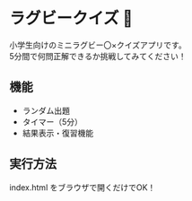 # ラグビークイズ 🏉

小学生向けのミニラグビー〇×クイズアプリです。  
5分間で何問正解できるか挑戦してみてください！

## 機能
- ランダム出題
- タイマー（5分）
- 結果表示・復習機能

## 実行方法
index.html をブラウザで開くだけでOK！

